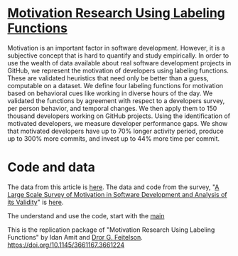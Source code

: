 # [Motivation Research Using Labeling Functions](https://www.cs.huji.ac.il/w~feit/papers/MotivationLabeling24EASE.pdf)


Motivation is an important factor in software development. However, it is a subjective concept that is hard to quantify and study
empirically. In order to use the wealth of data available about real
software development projects in GitHub, we represent the motivation of developers using labeling functions. These are validated
heuristics that need only be better than a guess, computable on
a dataset. We define four labeling functions for motivation based
on behavioral cues like working in diverse hours of the day. We
validated the functions by agreement with respect to a developers
survey, per person behavior, and temporal changes. We then apply them to 150 thousand developers working on GitHub projects.
Using the identification of motivated developers, we measure developer performance gaps. We show that motivated developers have
up to 70% longer activity period, produce up to 300% more commits,
and invest up to 44% more time per commit.

# Code and data

The data from this article is [here](https://github.com/evidencebp/motivation-labeling-functions/tree/main/data).
The data and code from the survey, "[A Large Scale Survey of Motivation in Software Development and Analysis of its Validity](https://arxiv.org/pdf/2404.08303)" is [here](https://github.com/evidencebp/motivation-survey).

The understand and use the code, start with the [main](https://github.com/evidencebp/motivation-labeling-functions/blob/main/src/scripts/main.py)

This is the replication package of "Motivation Research Using Labeling Functions" by Idan Amit and [Dror G. Feitelson](https://www.cs.huji.ac.il/~feit/).
https://doi.org/10.1145/3661167.3661224
